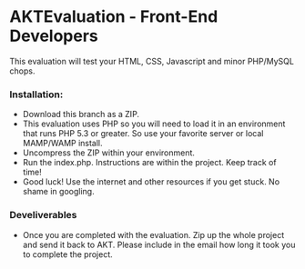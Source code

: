 # AKTEvaluation -  Front-End Developers

This evaluation will test your HTML, CSS, Javascript and minor PHP/MySQL chops.

### Installation:
* Download this branch as a ZIP.
* This evaluation uses PHP so you will need to load it in an environment that runs PHP 5.3 or greater. So use your favorite server or local MAMP/WAMP install.
* Uncompress the ZIP within your environment.
* Run the index.php. Instructions are within the project. Keep track of time!
* Good luck! Use the internet and other resources if you get stuck. No shame in googling.

### Develiverables
* Once you are completed with the evaluation. Zip up the whole project and send it back to AKT. Please include in the email how long it took you to complete the project.
